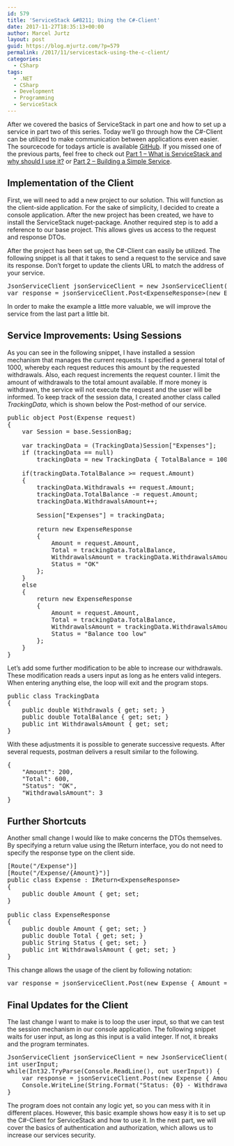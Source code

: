 ```yaml
---
id: 579
title: 'ServiceStack &#8211; Using the C#-Client'
date: 2017-11-27T18:35:13+00:00
author: Marcel Jurtz
layout: post
guid: https://blog.mjurtz.com/?p=579
permalink: /2017/11/servicestack-using-the-c-client/
categories:
  - CSharp
tags:
  - .NET
  - CSharp
  - Development
  - Programming
  - ServiceStack
---
```

After we covered the basics of ServiceStack in part one and how to set up a service in part two of this series. Today we&#8217;ll go through how the C#-Client can be utilized to make communication between applications even easier. The sourcecode for todays article is available [GitHub](https://github.com/MarcelJurtz/BlogPosts_ServiceStack/tree/master/Part_3_CSharp_Client). If you missed one of the previous parts, feel free to check out [Part 1 &#8211; What is ServiceStack and why should I use it?](https://blog.mjurtz.com/2017/11/what-is-servicestack/) or [Part 2 &#8211; Building a Simple Service](https://blog.mjurtz.com/2017/11/servicestack-building-simple-service/).

## Implementation of the Client

First, we will need to add a new project to our solution. This will function as the client-side application. For the sake of simplicity, I decided to create a console application. After the new project has been created, we have to install the ServiceStack nuget-package. Another required step is to add a reference to our base project. This allows gives us access to the request and response DTOs.

After the project has been set up, the C#-Client can easily be utilized. The following snippet is all that it takes to send a request to the service and save its response. Don&#8217;t forget to update the clients URL to match the address of your service.

<pre class="EnlighterJSRAW" data-enlighter-language="csharp">JsonServiceClient jsonServiceClient = new JsonServiceClient("http://localhost:61401");
var response = jsonServiceClient.Post&lt;ExpenseResponse&gt;(new Expense { Amount = 500 });</pre>

In order to make the example a little more valuable, we will improve the service from the last part a little bit.

## Service Improvements: Using Sessions

As you can see in the following snippet, I have installed a session mechanism that manages the current requests. I specified a general total of 1000, whereby each request reduces this amount by the requested withdrawals. Also, each request increments the request counter. I limit the amount of withdrawals to the total amount available. If more money is withdrawn, the service will not execute the request and the user will be informed. To keep track of the session data, I created another class called _TrackingData_, which is shown below the Post-method of our service.

<pre class="EnlighterJSRAW" data-enlighter-language="csharp">public object Post(Expense request)
{
    var Session = base.SessionBag;

    var trackingData = (TrackingData)Session["Expenses"];
    if (trackingData == null)
        trackingData = new TrackingData { TotalBalance = 1000, WithdrawalsAmount = 0 };

    if(trackingData.TotalBalance &gt;= request.Amount)
    {
        trackingData.Withdrawals += request.Amount;
        trackingData.TotalBalance -= request.Amount;
        trackingData.WithdrawalsAmount++;

        Session["Expenses"] = trackingData;

        return new ExpenseResponse
        {
            Amount = request.Amount,
            Total = trackingData.TotalBalance,
            WithdrawalsAmount = trackingData.WithdrawalsAmount,
            Status = "OK"
        };
    }
    else
    {
        return new ExpenseResponse
        {
            Amount = request.Amount,
            Total = trackingData.TotalBalance,
            WithdrawalsAmount = trackingData.WithdrawalsAmount,
            Status = "Balance too low"
        };
    }
}</pre>

Let&#8217;s add some further modification to be able to increase our withdrawals. These modification reads a users input as long as he enters valid integers. When entering anything else, the loop will exit and the program stops.

<pre class="EnlighterJSRAW" data-enlighter-language="csharp">public class TrackingData
{
    public double Withdrawals { get; set; }
    public double TotalBalance { get; set; }
    public int WithdrawalsAmount { get; set;
}</pre>

With these adjustments it is possible to generate successive requests. After several requests, postman delivers a result similar to the following.

<pre class="EnlighterJSRAW" data-enlighter-language="json">{
    "Amount": 200,
    "Total": 600,
    "Status": "OK",
    "WithdrawalsAmount": 3
}</pre>

## Further Shortcuts

Another small change I would like to make concerns the DTOs themselves. By specifying a return value using the IReturn interface, you do not need to specify the response type on the client side.

<pre class="EnlighterJSRAW" data-enlighter-language="csharp">[Route("/Expense")]
[Route("/Expense/{Amount}")]
public class Expense : IReturn&lt;ExpenseResponse&gt;
{
    public double Amount { get; set;
}
    
public class ExpenseResponse
{
    public double Amount { get; set; }
    public double Total { get; set; }
    public String Status { get; set; }
    public int WithdrawalsAmount { get; set; }
}</pre>

This change allows the usage of the client by following notation:

<pre class="EnlighterJSRAW" data-enlighter-language="csharp">var response = jsonServiceClient.Post(new Expense { Amount = 500 });</pre>

## Final Updates for the Client

The last change I want to make is to loop the user input, so that we can test the session mechanism in our console application. The following snippet waits for user input, as long as this input is a valid integer. If not, it breaks and the program terminates.

<pre class="EnlighterJSRAW" data-enlighter-language="csharp">JsonServiceClient jsonServiceClient = new JsonServiceClient("http://localhost:61401");
int userInput;
while(Int32.TryParse(Console.ReadLine(), out userInput)) {
    var response = jsonServiceClient.Post(new Expense { Amount = userInput });
    Console.WriteLine(String.Format("Status: {0} - Withdrawals: {1} (Total: {2}, {3} Withdrawals)", response.Status, response.Amount, response.Total, response.WithdrawalsAmount));
}</pre>

The program does not contain any logic yet, so you can mess with it in different places. However, this basic example shows how easy it is to set up the C#-Client for ServiceStack and how to use it. In the next part, we will cover the basics of authentication and authorization, which allows us to increase our services security.